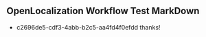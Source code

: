## OpenLocalization Workflow Test MarkDown
* c2696de5-cdf3-4abb-b2c5-aa4fd4f0efdd thanks!

<!--HONumber=Aug16_HO3-->


